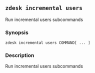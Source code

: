 ## `zdesk incremental users`

Run incremental users subcommands

### Synopsis

    zdesk incremental users COMMAND[ ... ]

### Description

Run incremental users subcommands

